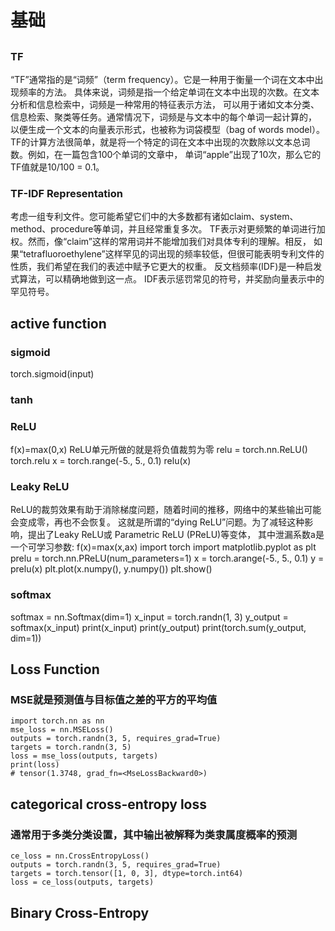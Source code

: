 # 基础
## 
### TF
“TF”通常指的是“词频”（term frequency）。它是一种用于衡量一个词在文本中出现频率的方法。
具体来说，词频是指一个给定单词在文本中出现的次数。在文本分析和信息检索中，词频是一种常用的特征表示方法，
可以用于诸如文本分类、信息检索、聚类等任务。通常情况下，词频是与文本中的每个单词一起计算的，
以便生成一个文本的向量表示形式，也被称为词袋模型（bag of words model）。
TF的计算方法很简单，就是将一个特定的词在文本中出现的次数除以文本总词数。例如，在一篇包含100个单词的文章中，
单词“apple”出现了10次，那么它的TF值就是10/100 = 0.1。

### TF-IDF Representation
考虑一组专利文件。您可能希望它们中的大多数都有诸如claim、system、method、procedure等单词，并且经常重复多次。
TF表示对更频繁的单词进行加权。然而，像“claim”这样的常用词并不能增加我们对具体专利的理解。相反，
如果“tetrafluoroethylene”这样罕见的词出现的频率较低，但很可能表明专利文件的性质，我们希望在我们的表述中赋予它更大的权重。
反文档频率(IDF)是一种启发式算法，可以精确地做到这一点。
IDF表示惩罚常见的符号，并奖励向量表示中的罕见符号。


## active function
### sigmoid
torch.sigmoid(input)
### tanh
### ReLU
 f(x)=max(0,x) 
ReLU单元所做的就是将负值裁剪为零
relu = torch.nn.ReLU()
torch.relu
x = torch.range(-5., 5., 0.1)
relu(x)
### Leaky ReLU
ReLU的裁剪效果有助于消除梯度问题，随着时间的推移，网络中的某些输出可能会变成零，再也不会恢复。
这就是所谓的“dying ReLU”问题。为了减轻这种影响，提出了Leaky ReLU或 Parametric ReLU (PReLU)等变体，
其中泄漏系数a是一个可学习参数: f(x)=max(x,ax)
import torch
import matplotlib.pyplot as plt
prelu = torch.nn.PReLU(num_parameters=1)
x = torch.arange(-5., 5., 0.1)
y = prelu(x)
plt.plot(x.numpy(), y.numpy())
plt.show()

### softmax
softmax = nn.Softmax(dim=1)
x_input = torch.randn(1, 3)
y_output = softmax(x_input)
print(x_input)
print(y_output)
print(torch.sum(y_output, dim=1))

## Loss Function
### MSE就是预测值与目标值之差的平方的平均值
```pycon
import torch.nn as nn
mse_loss = nn.MSELoss()
outputs = torch.randn(3, 5, requires_grad=True)
targets = torch.randn(3, 5)
loss = mse_loss(outputs, targets)
print(loss)
# tensor(1.3748, grad_fn=<MseLossBackward0>)
```
## categorical cross-entropy loss
### 通常用于多类分类设置，其中输出被解释为类隶属度概率的预测
```pycon
ce_loss = nn.CrossEntropyLoss()
outputs = torch.randn(3, 5, requires_grad=True)
targets = torch.tensor([1, 0, 3], dtype=torch.int64)
loss = ce_loss(outputs, targets)
```

## Binary Cross-Entropy
### 